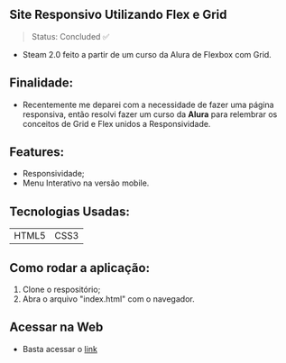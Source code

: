 ## Site Responsivo Utilizando Flex e Grid 
> Status: Concluded ✅
* Steam 2.0 feito a partir de um curso da Alura de Flexbox com Grid.

## Finalidade:
- Recentemente me deparei com a necessidade de fazer uma página responsiva, então resolvi fazer um curso da <strong>Alura</strong> para relembrar os conceitos de Grid e Flex unidos a Responsividade.

## Features:

- Responsividade;
- Menu Interativo na versão mobile.

## Tecnologias Usadas:

<table>
  <tr>
    <td>HTML5</td>
    <td>CSS3</td>
  </tr>
</table>

## Como rodar a aplicação:

1) Clone o respositório;
2) Abra o arquivo "index.html" com o navegador.

## Acessar na Web

* Basta acessar o <a href="">link</a>

